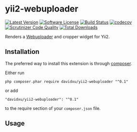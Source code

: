 # yii2-webuploader

[![Latest Version](https://poser.pugx.org/davidxu/yii2-webuploader/v/stable)](https://packagist.org/packages/davidxu/yii2-webuploader)
[![Software License](https://poser.pugx.org/davidxu/yii2-webuploader/license)](https://github.com/davidxu/yii2-webuploader/blob/master/LICENSE.md)
[![Build Status](https://travis-ci.org/davidxu/yii2-webuploader.svg?branch=v1.3.4)](https://travis-ci.org/davidxu/yii2-webuploader)
[![codecov](https://codecov.io/gh/davidxu/yii2-webuploader/branch/master/graph/badge.svg)](https://codecov.io/gh/davidxu/yii2-webuploader)
[![Scrutinizer Code Quality](https://scrutinizer-ci.com/g/davidxu/yii2-webuploader/badges/quality-score.png?b=master)](https://scrutinizer-ci.com/g/davidxu/yii2-webuploader/?branch=master)
[![Total Downloads](https://poser.pugx.org/davidxu/yii2-webuploader/downloads)](https://packagist.org/packages/davidxu/yii2-webuploader)

Renders a [Webuploader](https://github.com/fex-team/webuploader) and cropper widget for Yii2.

## Installation

The preferred way to install this extension is through [composer](http://getcomposer.org/download/).

Either run

```
php composer.phar require davidxu/yii2-webuploader "^0.1"
```

or add

```
"davidxu/yii2-webuploader": "^0.1"
```

to the require section of your `composer.json` file.

## Usage
<TBD>
